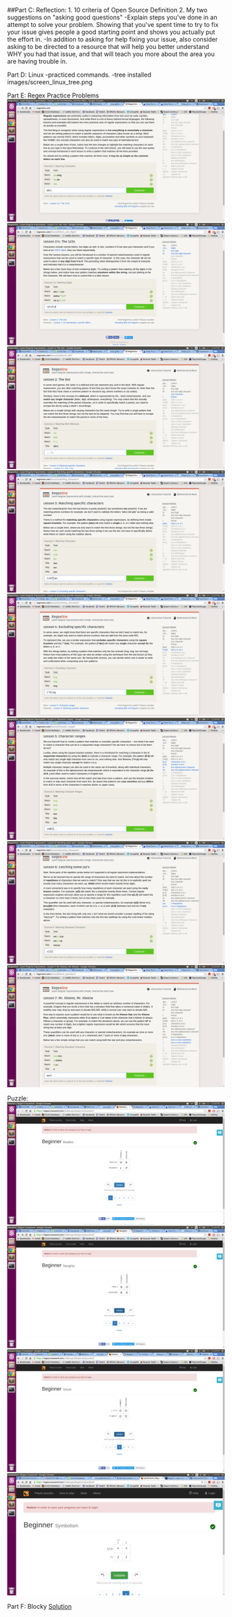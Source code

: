 ##Part C: Reflection:
    1. 10 criteria of Open Source Definition
    2. My two suggestions on "asking good questions"
        -Explain steps you've done in an attempt to solve your problem.  Showing that you've spent time to try to fix your issue gives people a good starting point and shows you actually put the effort in.
        -In addition to asking for help fixing your issue, also consider asking to be directed to a resource that will help you better understand WHY you had that issue, and that will teach you more about the area you are having trouble in.



Part D: Linux
    -practiced commands.
    -tree installed images/screen_linux_tree.png

Part E: Regex
    Practice Problems 
    ![Image 1](images/regex1.png)
    ![Image 2](images/regex2.png)
    ![Image 3](images/regex3.png)
    ![Image 4](images/regex4.png)
    ![Image 5](images/regex5.png)
    ![Image 6](images/regex6.png)
    ![Image 7](images/regex7.png)
    ![Image 8](images/regex8.png)
    
Puzzle:
![Image 1](images/puzzle1.png)
![Image 2](images/puzzle2.png)
![Image 3](images/puzzle3.png)
![Image 4](images/puzzle4.png)


Part F: Blocky
    [Solution](images/blocky.png)
